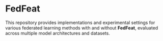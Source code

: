 # FedFeat
This repository provides implementations and experimental settings for various federated learning methods with and without **FedFeat**, evaluated across multiple model architectures and datasets.
